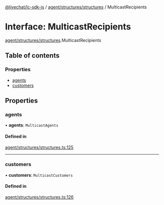 [@livechat/lc-sdk-js](../README.md) / [agent/structures/structures](../modules/agent_structures_structures.md) / MulticastRecipients

# Interface: MulticastRecipients

[agent/structures/structures](../modules/agent_structures_structures.md).MulticastRecipients

## Table of contents

### Properties

- [agents](agent_structures_structures.MulticastRecipients.md#agents)
- [customers](agent_structures_structures.MulticastRecipients.md#customers)

## Properties

### agents

• **agents**: `MulticastAgents`

#### Defined in

[agent/structures/structures.ts:125](https://github.com/livechat/lc-sdk-js/blob/5f5afdd/src/agent/structures/structures.ts#L125)

___

### customers

• **customers**: `MulticastCustomers`

#### Defined in

[agent/structures/structures.ts:126](https://github.com/livechat/lc-sdk-js/blob/5f5afdd/src/agent/structures/structures.ts#L126)
